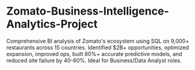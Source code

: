 # Zomato-Business-Intelligence-Analytics-Project
Comprehensive BI analysis of Zomato's ecosystem using SQL on 9,000+ restaurants across 15 countries. Identified \$2B+ opportunities, optimized expansion, improved ops, built 80%+ accurate predictive models, and reduced site failure by 40-60%. Ideal for Business/Data Analyst roles.
